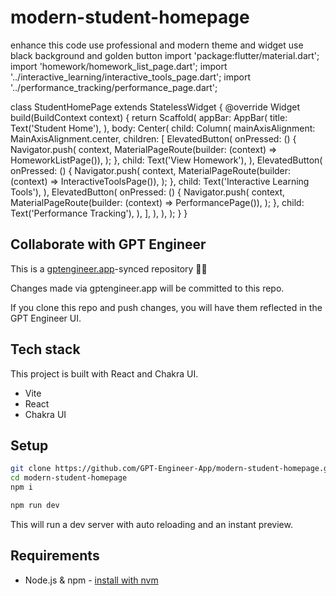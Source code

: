 # modern-student-homepage

enhance this code use professional and modern theme and widget use black background and golden button import 'package:flutter/material.dart';
import 'homework/homework_list_page.dart';
import '../interactive_learning/interactive_tools_page.dart';
import '../performance_tracking/performance_page.dart';

class StudentHomePage extends StatelessWidget {
  @override
  Widget build(BuildContext context) {
    return Scaffold(
      appBar: AppBar(
        title: Text('Student Home'),
      ),
      body: Center(
        child: Column(
          mainAxisAlignment: MainAxisAlignment.center,
          children: <Widget>[
            ElevatedButton(
              onPressed: () {
                Navigator.push(
                  context,
                  MaterialPageRoute(builder: (context) => HomeworkListPage()),
                );
              },
              child: Text('View Homework'),
            ),
            ElevatedButton(
              onPressed: () {
                Navigator.push(
                  context,
                  MaterialPageRoute(builder: (context) => InteractiveToolsPage()),
                );
              },
              child: Text('Interactive Learning Tools'),
            ),
            ElevatedButton(
              onPressed: () {
                Navigator.push(
                  context,
                  MaterialPageRoute(builder: (context) => PerformancePage()),
                );
              },
              child: Text('Performance Tracking'),
            ),
          ],
        ),
      ),
    );
  }
}

## Collaborate with GPT Engineer

This is a [gptengineer.app](https://gptengineer.app)-synced repository 🌟🤖

Changes made via gptengineer.app will be committed to this repo.

If you clone this repo and push changes, you will have them reflected in the GPT Engineer UI.

## Tech stack

This project is built with React and Chakra UI.

- Vite
- React
- Chakra UI

## Setup

```sh
git clone https://github.com/GPT-Engineer-App/modern-student-homepage.git
cd modern-student-homepage
npm i
```

```sh
npm run dev
```

This will run a dev server with auto reloading and an instant preview.

## Requirements

- Node.js & npm - [install with nvm](https://github.com/nvm-sh/nvm#installing-and-updating)
